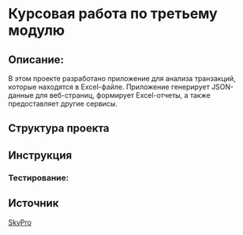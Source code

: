 # Курсовая работа по третьему модулю


## Описание:
В этом проекте разработано приложение для анализа транзакций, которые находятся в Excel-файле. 
Приложение генерирует JSON-данные для веб-страниц, формирует Excel-отчеты, а также предоставляет другие сервисы.


## Структура проекта



## Инструкция




### Тестирование:


## Источник
[SkyPro](https://my.sky.pro/)
